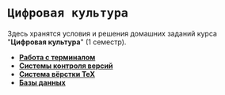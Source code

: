 # `Цифровая культура`

Здесь хранятся условия и решения домашних заданий курса "**Цифровая культура**" (1 семестр).

* [**Работа с терминалом**](digital-culture/bash/)
* [**Системы контроля версий**](digital-culture/git/)
* [**Система вёрстки TeX**](digital-culture/latex/)
* [**Базы данных**](digital-culture/dbms/)
